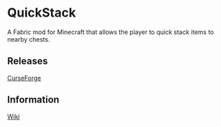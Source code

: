 # QuickStack
A Fabric mod for Minecraft that allows the player to quick stack items to nearby chests.

## Releases
[CurseForge]()

## Information
[Wiki]()

